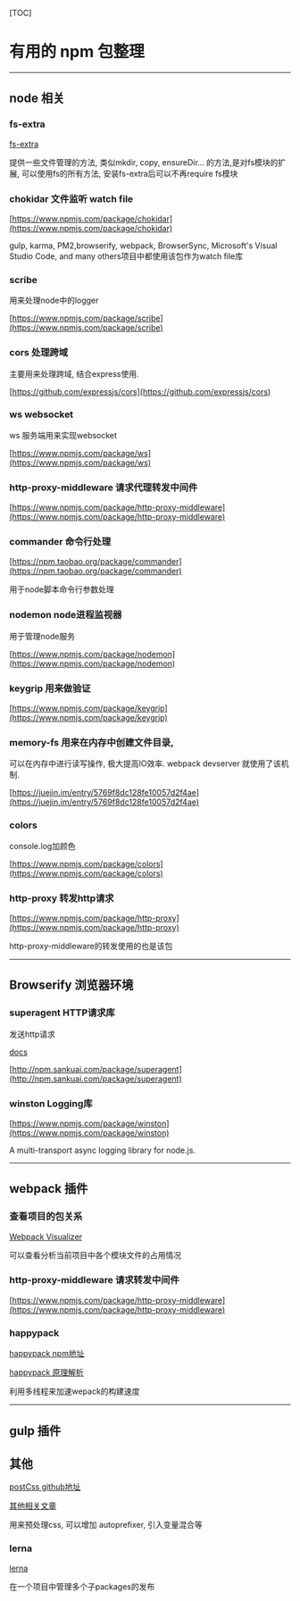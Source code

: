 [TOC]

# 有用的 npm 包整理

----

## node 相关

### fs-extra

[fs-extra](https://www.npmjs.com/package/fs-extra)

提供一些文件管理的方法,  类似mkdir, copy, ensureDir... 的方法,是对fs模块的扩展, 可以使用fs的所有方法, 安装fs-extra后可以不再require fs模块

### chokidar 文件监听 watch file

[https://www.npmjs.com/package/chokidar](https://www.npmjs.com/package/chokidar)

gulp, karma, PM2,browserify, webpack, BrowserSync, Microsoft's Visual Studio Code, and many others项目中都使用该包作为watch file库 

### scribe

用来处理node中的logger

[https://www.npmjs.com/package/scribe](https://www.npmjs.com/package/scribe)

### cors 处理跨域

主要用来处理跨域, 结合express使用.

[https://github.com/expressjs/cors](https://github.com/expressjs/cors)

### ws websocket

ws 服务端用来实现websocket

[https://www.npmjs.com/package/ws](https://www.npmjs.com/package/ws)

### http-proxy-middleware 请求代理转发中间件

[https://www.npmjs.com/package/http-proxy-middleware](https://www.npmjs.com/package/http-proxy-middleware)

### commander 命令行处理

[https://npm.taobao.org/package/commander](https://npm.taobao.org/package/commander)

用于node脚本命令行参数处理


### nodemon node进程监视器

用于管理node服务

[https://www.npmjs.com/package/nodemon](https://www.npmjs.com/package/nodemon)


### keygrip 用来做验证

[https://www.npmjs.com/package/keygrip](https://www.npmjs.com/package/keygrip)

### memory-fs 用来在内存中创建文件目录, 

可以在内存中进行读写操作, 极大提高IO效率. webpack devserver 就使用了该机制.

[https://juejin.im/entry/5769f8dc128fe10057d2f4ae](https://juejin.im/entry/5769f8dc128fe10057d2f4ae)

### colors
 
console.log加颜色

[https://www.npmjs.com/package/colors](https://www.npmjs.com/package/colors)


### http-proxy 转发http请求

[https://www.npmjs.com/package/http-proxy](https://www.npmjs.com/package/http-proxy)

http-proxy-middleware的转发使用的也是该包

----

## Browserify 浏览器环境

### superagent HTTP请求库

发送http请求

[docs](http://visionmedia.github.io/superagent/)

[http://npm.sankuai.com/package/superagent](http://npm.sankuai.com/package/superagent)

### winston Logging库

[https://www.npmjs.com/package/winston](https://www.npmjs.com/package/winston)

A multi-transport async logging library for node.js. 


----

## webpack 插件

### 查看项目的包关系

[Webpack Visualizer](http://chrisbateman.github.io/webpack-visualizer/)

可以查看分析当前项目中各个模块文件的占用情况

### http-proxy-middleware 请求转发中间件

[https://www.npmjs.com/package/http-proxy-middleware](https://www.npmjs.com/package/http-proxy-middleware)

### happypack

[happypack npm地址](https://www.npmjs.com/package/happypack)

[happypack 原理解析](http://taobaofed.org/blog/2016/12/08/happypack-source-code-analysis/)

利用多线程来加速wepack的构建速度




----

## gulp 插件

## 其他

[postCss github地址](https://github.com/postcss/postcss#plugins)

[其他相关文章](http://www.w3cplus.com/blog/tags/516.html)

用来预处理css, 可以增加 autoprefixer, 引入变量混合等

### lerna

[lerna](https://www.npmjs.com/package/lerna)

在一个项目中管理多个子packages的发布

